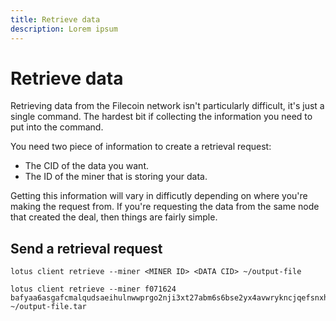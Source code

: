 ```yaml
---
title: Retrieve data
description: Lorem ipsum
---
```


<!-- TODO: Create a description and intro for this page. -->

# Retrieve data

Retrieving data from the Filecoin network isn't particularly difficult, it's just a single command. The hardest bit if collecting the information you need to put into the command.

You need two piece of information to create a retrieval request:

- The CID of the data you want.
- The ID of the miner that is storing your data.

Getting this information will vary in difficutly depending on where you're making the request from. If you're requesting the data from the same node that created the deal, then things are fairly simple.

<!-- TODO: 
### Data CID

How to get the CID of the data that you need. 

### Miner ID

Find the miner or miners that are holding that specific CID.

--> 

## Send a retrieval request

```shell
lotus client retrieve --miner <MINER ID> <DATA CID> ~/output-file
```

```shell
lotus client retrieve --miner f071624 bafyaa6asgafcmalqudsaeihulnwwprgo2nji3xt27abm6s6bse2yx4avwrykncjqefsnxhu3pyjaagelucbyabasf4fcmalqudsaeidj3qs3xbcfyymp7kwu7355decs3ix4srn5cb5sxblqu6vjt3wwqyjaaghyv6xxmcqtbabbrswpv33aiieaqcaiabbazlh245q ~/output-file.tar
```


